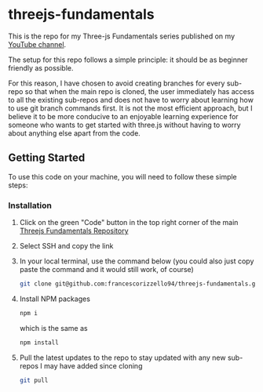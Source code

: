 # threejs-fundamentals

This is the repo for my Three-js Fundamentals series published on my [YouTube channel](https://www.youtube.com/channel/UCJUzPxH0xLf7steekQucyxQ).

The setup for this repo follows a simple principle: it should be as beginner friendly as possible.

For this reason, I have chosen to avoid creating branches for every sub-repo so that when the main repo is cloned, the user immediately has access to all the existing sub-repos and does not have to worry about learning how to use git branch commands first.
It is not the most efficient approach, but I believe it to be more conducive to an enjoyable learning experience for someone who wants to get started with three.js without having to worry about anything else apart from the code.


<!-- GETTING STARTED -->
## Getting Started

To use this code on your machine, you will need to follow these simple steps:

### Installation

1. Click on the green "Code" button in the top right corner of the main [Threejs Fundamentals Repository](https://github.com/francescorizzello94/threejs-fundamentals)
2. Select SSH and copy the link
3. In your local terminal, use the command below (you could also just copy paste the command and it would still work, of course)
   ```sh
   git clone git@github.com:francescorizzello94/threejs-fundamentals.git
   ```
3. Install NPM packages
   ```sh
   npm i
   ```
   which is the same as
   
   ```sh
   npm install
   ```
4. Pull the latest updates to the repo to stay updated with any new sub-repos I may have added since cloning
   ```sh
   git pull
   ```
